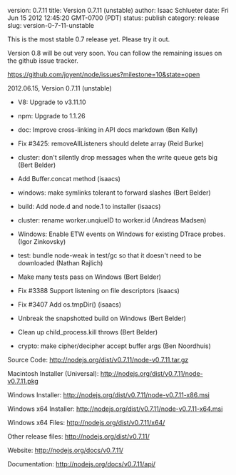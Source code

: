 version: 0.7.11
title: Version 0.7.11 (unstable)
author: Isaac Schlueter
date: Fri Jun 15 2012 12:45:20 GMT-0700 (PDT)
status: publish
category: release
slug: version-0-7-11-unstable

<p>This is the most stable 0.7 release yet.  Please try it out.

</p>
<p>Version 0.8 will be out very soon.  You can follow the remaining issues
on the github issue tracker.

</p>
<p><a href="https://github.com/joyent/node/issues?milestone=10&amp;state=open">https://github.com/joyent/node/issues?milestone=10&amp;state=open</a>

</p>
<p>2012.06.15, Version 0.7.11 (unstable)

</p>
<ul>
<li><p>V8: Upgrade to v3.11.10</p>
</li>
<li><p>npm: Upgrade to 1.1.26</p>
</li>
<li><p>doc: Improve cross-linking in API docs markdown (Ben Kelly)</p>
</li>
<li><p>Fix #3425: removeAllListeners should delete array (Reid Burke)</p>
</li>
<li><p>cluster: don&apos;t silently drop messages when the write queue gets big (Bert Belder)</p>
</li>
<li><p>Add Buffer.concat method (isaacs)</p>
</li>
<li><p>windows: make symlinks tolerant to forward slashes (Bert Belder)</p>
</li>
<li><p>build: Add node.d and node.1 to installer (isaacs)</p>
</li>
<li><p>cluster: rename worker.unqiueID to worker.id (Andreas Madsen)</p>
</li>
<li><p>Windows: Enable ETW events on Windows for existing DTrace probes. (Igor Zinkovsky)</p>
</li>
<li><p>test: bundle node-weak in test/gc so that it doesn&apos;t need to be downloaded (Nathan Rajlich)</p>
</li>
<li><p>Make many tests pass on Windows (Bert Belder)</p>
</li>
<li><p>Fix #3388 Support listening on file descriptors (isaacs)</p>
</li>
<li><p>Fix #3407 Add os.tmpDir() (isaacs)</p>
</li>
<li><p>Unbreak the snapshotted build on Windows (Bert Belder)</p>
</li>
<li><p>Clean up child_process.kill throws (Bert Belder)</p>
</li>
<li><p>crypto: make cipher/decipher accept buffer args (Ben Noordhuis)</p>
</li>
</ul>
<p>Source Code: <a href="http://nodejs.org/dist/v0.7.11/node-v0.7.11.tar.gz">http://nodejs.org/dist/v0.7.11/node-v0.7.11.tar.gz</a>

</p>
<p>Macintosh Installer (Universal): <a href="http://nodejs.org/dist/v0.7.11/node-v0.7.11.pkg">http://nodejs.org/dist/v0.7.11/node-v0.7.11.pkg</a>

</p>
<p>Windows Installer: <a href="http://nodejs.org/dist/v0.7.11/node-v0.7.11-x86.msi">http://nodejs.org/dist/v0.7.11/node-v0.7.11-x86.msi</a>

</p>
<p>Windows x64 Installer: <a href="http://nodejs.org/dist/v0.7.11/node-v0.7.11-x64.msi">http://nodejs.org/dist/v0.7.11/node-v0.7.11-x64.msi</a>

</p>
<p>Windows x64 Files: <a href="http://nodejs.org/dist/v0.7.11/x64/">http://nodejs.org/dist/v0.7.11/x64/</a>

</p>
<p>Other release files: <a href="http://nodejs.org/dist/v0.7.11/">http://nodejs.org/dist/v0.7.11/</a>

</p>
<p>Website: <a href="http://nodejs.org/docs/v0.7.11/">http://nodejs.org/docs/v0.7.11/</a>

</p>
<p>Documentation: <a href="http://nodejs.org/docs/v0.7.11/api/">http://nodejs.org/docs/v0.7.11/api/</a>
</p>
